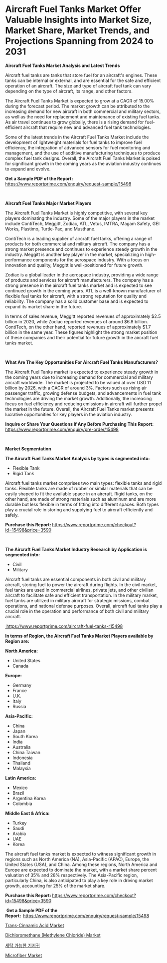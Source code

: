 <p><h1>Aircraft Fuel Tanks Market Offer Valuable Insights into Market Size, Market Share, Market Trends, and Projections Spanning from 2024 to 2031</h1></p><p><strong>Aircraft Fuel Tanks Market Analysis and Latest Trends</strong></p>
<p><p>Aircraft fuel tanks are tanks that store fuel for an aircraft's engines. These tanks can be internal or external, and are essential for the safe and efficient operation of an aircraft. The size and type of aircraft fuel tank can vary depending on the type of aircraft, its range, and other factors.</p><p>The Aircraft Fuel Tanks Market is expected to grow at a CAGR of 15.00% during the forecast period. The market growth can be attributed to the increasing demand for new aircraft in both commercial and military sectors, as well as the need for replacement and maintenance of existing fuel tanks. As air travel continues to grow globally, there is a rising demand for fuel-efficient aircraft that require new and advanced fuel tank technologies.</p><p>Some of the latest trends in the Aircraft Fuel Tanks Market include the development of lightweight materials for fuel tanks to improve fuel efficiency, the integration of advanced sensors for fuel monitoring and management, and the use of additive manufacturing techniques to produce complex fuel tank designs. Overall, the Aircraft Fuel Tanks Market is poised for significant growth in the coming years as the aviation industry continues to expand and evolve.</p></p>
<p><strong>Get a Sample PDF of the Report:&nbsp;</strong> <a href="https://www.reportprime.com/enquiry/request-sample/15498">https://www.reportprime.com/enquiry/request-sample/15498</a></p>
<p>&nbsp;</p>
<p><strong>Aircraft Fuel Tanks Major Market Players</strong></p>
<p><p>The Aircraft Fuel Tanks Market is highly competitive, with several key players dominating the industry. Some of the major players in the market include ContiTech, Meggitt, Zodiac, ATL, Vetus, IMTRA, Magam Safety, GEI Works, Plastimo, Turtle-Pac, and Musthane. </p><p>ContiTech is a leading supplier of aircraft fuel tanks, offering a range of products for both commercial and military aircraft. The company has a strong market presence and continues to experience steady growth in the industry. Meggitt is another key player in the market, specializing in high-performance components for the aerospace industry. With a focus on innovation and quality, Meggitt is well-positioned for future growth.</p><p>Zodiac is a global leader in the aerospace industry, providing a wide range of products and services for aircraft manufacturers. The company has a strong presence in the aircraft fuel tanks market and is expected to see continued growth in the coming years. ATL is a well-known manufacturer of flexible fuel tanks for aircraft, with a strong reputation for quality and reliability. The company has a solid customer base and is expected to expand its market share in the future.</p><p>In terms of sales revenue, Meggitt reported revenues of approximately $2.5 billion in 2020, while Zodiac reported revenues of around $6.8 billion. ContiTech, on the other hand, reported revenues of approximately $1.7 billion in the same year. These figures highlight the strong market position of these companies and their potential for future growth in the aircraft fuel tanks market.</p></p>
<p>&nbsp;</p>
<p><strong>What Are The Key Opportunities For Aircraft Fuel Tanks Manufacturers?</strong></p>
<p><p>The Aircraft Fuel Tanks market is expected to experience steady growth in the coming years due to increasing demand for commercial and military aircraft worldwide. The market is projected to be valued at over USD 11 billion by 2026, with a CAGR of around 3%. Factors such as rising air passenger traffic, growing defense budgets, and advancements in fuel tank technologies are driving the market growth. Additionally, the increasing focus on fuel efficiency and reducing emissions in aircraft will further propel the market in the future. Overall, the Aircraft Fuel Tanks market presents lucrative opportunities for key players in the aviation industry.</p></p>
<p><strong>Inquire or Share Your Questions If Any Before Purchasing This Report:</strong> <a href="https://www.reportprime.com/enquiry/pre-order/15498">https://www.reportprime.com/enquiry/pre-order/15498</a></p>
<p>&nbsp;</p>
<p><strong>Market Segmentation</strong></p>
<p><strong>The Aircraft Fuel Tanks Market Analysis by types is segmented into:</strong></p>
<p><ul><li>Flexible Tank</li><li>Rigid Tank</li></ul></p>
<p><p>Aircraft fuel tanks market comprises two main types: flexible tanks and rigid tanks. Flexible tanks are made of rubber or similar materials that can be easily shaped to fit the available space in an aircraft. Rigid tanks, on the other hand, are made of strong materials such as aluminum and are more durable but less flexible in terms of fitting into different spaces. Both types play a crucial role in storing and supplying fuel to aircraft efficiently and safely.</p></p>
<p><strong>Purchase this Report:&nbsp;</strong><a href="https://www.reportprime.com/checkout?id=15498&price=3590">https://www.reportprime.com/checkout?id=15498&price=3590</a></p>
<p>&nbsp;</p>
<p><strong>The Aircraft Fuel Tanks Market Industry Research by Application is segmented into:</strong></p>
<p><ul><li>Civil</li><li>Military</li></ul></p>
<p><p>Aircraft fuel tanks are essential components in both civil and military aircraft, storing fuel to power the aircraft during flights. In the civil market, fuel tanks are used in commercial airlines, private jets, and other civilian aircraft to facilitate safe and efficient transportation. In the military market, fuel tanks are utilized in military aircraft for strategic missions, combat operations, and national defense purposes. Overall, aircraft fuel tanks play a crucial role in the operation and performance of both civil and military aircraft.</p></p>
<p><a href="https://www.reportprime.com/aircraft-fuel-tanks-r15498">&nbsp;https://www.reportprime.com/aircraft-fuel-tanks-r15498</a></p>
<p><strong>In terms of Region, the Aircraft Fuel Tanks Market Players available by Region are:</strong></p>
<p>
    <p> <strong> North America: </strong>
        <ul>
            <li>United States</li>
            <li>Canada</li>
        </ul>
        </p> 
    <p> <strong> Europe: </strong>
        <ul>
            <li>Germany</li>
            <li>France</li>
            <li>U.K.</li>
            <li>Italy</li>
            <li>Russia</li>
        </ul>
        </p> 
    <p> <strong> Asia-Pacific: </strong>
        <ul>
            <li>China</li>
            <li>Japan</li>
            <li>South Korea</li>
            <li>India</li>
            <li>Australia</li>
            <li>China Taiwan</li>
            <li>Indonesia</li>
            <li>Thailand</li>
            <li>Malaysia</li>
        </ul>
        </p> 
    <p> <strong> Latin America: </strong>
        <ul>
            <li>Mexico</li>
            <li>Brazil</li>
            <li>Argentina Korea</li>
            <li>Colombia</li>
        </ul>
        </p> 
    <p> <strong> Middle East & Africa: </strong>
        <ul>
            <li>Turkey</li>
            <li>Saudi</li>
            <li>Arabia</li>
            <li>UAE</li>
            <li>Korea</li>
        </ul>
    </p>
    </p>
<p><p>The aircraft fuel tanks market is expected to witness significant growth in regions such as North America (NA), Asia-Pacific (APAC), Europe, the United States (USA), and China. Among these regions, North America and Europe are expected to dominate the market, with a market share percent valuation of 35% and 28% respectively. The Asia-Pacific region, particularly China, is also anticipated to play a key role in driving market growth, accounting for 25% of the market share.</p></p>
<p><strong>Purchase this Report: </strong><a href="https://www.reportprime.com/checkout?id=15498&price=3590">https://www.reportprime.com/checkout?id=15498&price=3590</a></p>
<p>&nbsp;<strong>Get a Sample PDF of the Report:&nbsp;&nbsp;</strong><a href="https://www.reportprime.com/enquiry/request-sample/15498">https://www.reportprime.com/enquiry/request-sample/15498</a></p>
<p><strong></strong></p>
<p><p><a href="https://www.linkedin.com/pulse/trans-cinnamic-acid-market-size-growth-segmentation-regional-3oe0e?trackingId=L9nFHmthVCPw%2FSjPQEHYnQ%3D%3D">Trans-Cinnamic Acid Market</a></p><p><a href="https://www.linkedin.com/pulse/dichloromethane-methylene-chloride-market-size-evaluating-weyre?trackingId=QoPBM2Q9kemW55jmwwsrEw%3D%3D">Dichloromethane (Methylene Chloride) Market</a></p><p><a href="https://github.com/sougarounis/Market-Research-Report-List-3/blob/main/736757223549.md">세탁 가능한 기저귀</a></p><p><a href="https://github.com/RichRobinson5/Market-Research-Report-List-4/blob/main/microfiber-market.md">Microfiber Market</a></p></p>